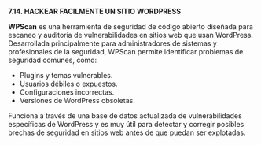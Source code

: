 **7.14. HACKEAR FACILMENTE UN SITIO WORDPRESS**

**WPScan** es una herramienta de seguridad de código abierto diseñada para escaneo y auditoría de vulnerabilidades en sitios web que usan WordPress. Desarrollada principalmente para administradores de sistemas y profesionales de la seguridad, WPScan permite identificar problemas de seguridad comunes, como:

- Plugins y temas vulnerables.
- Usuarios débiles o expuestos.
- Configuraciones incorrectas.
- Versiones de WordPress obsoletas.

Funciona a través de una base de datos actualizada de vulnerabilidades específicas de WordPress y es muy útil para detectar y corregir posibles brechas de seguridad en sitios web antes de que puedan ser explotadas.
